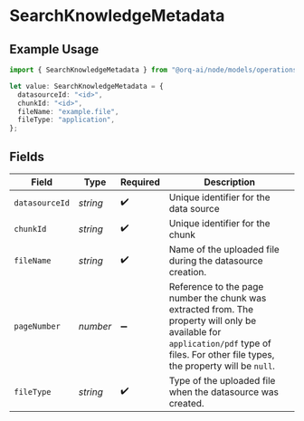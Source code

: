 # SearchKnowledgeMetadata

## Example Usage

```typescript
import { SearchKnowledgeMetadata } from "@orq-ai/node/models/operations";

let value: SearchKnowledgeMetadata = {
  datasourceId: "<id>",
  chunkId: "<id>",
  fileName: "example.file",
  fileType: "application",
};
```

## Fields

| Field                                                                                                                                                                                  | Type                                                                                                                                                                                   | Required                                                                                                                                                                               | Description                                                                                                                                                                            |
| -------------------------------------------------------------------------------------------------------------------------------------------------------------------------------------- | -------------------------------------------------------------------------------------------------------------------------------------------------------------------------------------- | -------------------------------------------------------------------------------------------------------------------------------------------------------------------------------------- | -------------------------------------------------------------------------------------------------------------------------------------------------------------------------------------- |
| `datasourceId`                                                                                                                                                                         | *string*                                                                                                                                                                               | :heavy_check_mark:                                                                                                                                                                     | Unique identifier for the data source                                                                                                                                                  |
| `chunkId`                                                                                                                                                                              | *string*                                                                                                                                                                               | :heavy_check_mark:                                                                                                                                                                     | Unique identifier for the chunk                                                                                                                                                        |
| `fileName`                                                                                                                                                                             | *string*                                                                                                                                                                               | :heavy_check_mark:                                                                                                                                                                     | Name of the uploaded file during the datasource creation.                                                                                                                              |
| `pageNumber`                                                                                                                                                                           | *number*                                                                                                                                                                               | :heavy_minus_sign:                                                                                                                                                                     | Reference to the page number the chunk was extracted from. The property will only be available for `application/pdf` type of files. For other file types, the property will be `null`. |
| `fileType`                                                                                                                                                                             | *string*                                                                                                                                                                               | :heavy_check_mark:                                                                                                                                                                     | Type of the uploaded file when the datasource was created.                                                                                                                             |